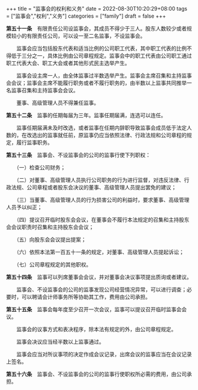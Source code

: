 +++
title = "监事会的权利和义务"
date = 2022-08-30T10:20:29+08:00
tags = ["监事会","权利","义务"]
categories = ["family"]
draft = false
+++


**第五十一条**　有限责任公司设监事会，其成员不得少于三人。股东人数较少或者规模较小的有限责任公司，可以设一至二名监事，不设监事会。

　　监事会应当包括股东代表和适当比例的公司职工代表，其中职工代表的比例不得低于三分之一，具体比例由公司章程规定。监事会中的职工代表由公司职工通过职工代表大会、职工大会或者其他形式民主选举产生。

　　监事会设主席一人，由全体监事过半数选举产生。监事会主席召集和主持监事会会议；监事会主席不能履行职务或者不履行职务的，由半数以上监事共同推举一名监事召集和主持监事会会议。

　　董事、高级管理人员不得兼任监事。

**第五十二条**　监事的任期每届为三年。监事任期届满，连选可以连任。

　　监事任期届满未及时改选，或者监事在任期内辞职导致监事会成员低于法定人数的，在改选出的监事就任前，原监事仍应当依照法律、行政法规和公司章程的规定，履行监事职务。


**第五十三条**　监事会、不设监事会的公司的监事行使下列职权：

　　（一）检查公司财务；

　　（二）对董事、高级管理人员执行公司职务的行为进行监督，对违反法律、行政法规、公司章程或者股东会决议的董事、高级管理人员提出罢免的建议；

　　（三）当董事、高级管理人员的行为损害公司的利益时，要求董事、高级管理人员予以纠正；

　　（四）提议召开临时股东会会议，在董事会不履行本法规定的召集和主持股东会会议职责时召集和主持股东会会议；

　　（五）向股东会会议提出提案；

　　（六）依照本法第一百五十一条的规定，对董事、高级管理人员提起诉讼；

　　（七）公司章程规定的其他职权。

**第五十四条**　监事可以列席董事会会议，并对董事会决议事项提出质询或者建议。

　　监事会、不设监事会的公司的监事发现公司经营情况异常，可以进行调查；必要时，可以聘请会计师事务所等协助其工作，费用由公司承担。

**第五十五条**　监事会每年度至少召开一次会议，监事可以提议召开临时监事会会议。

　　监事会的议事方式和表决程序，除本法有规定的外，由公司章程规定。

　　监事会决议应当经半数以上监事通过。

　　监事会应当对所议事项的决定作成会议记录，出席会议的监事应当在会议记录上签名。

**第五十六条**　监事会、不设监事会的公司的监事行使职权所必需的费用，由公司承担。